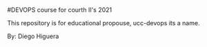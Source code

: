 #DEVOPS course for courth II's 2021

This repository is for educational propouse, ucc-devops its a name.

By: Diego Higuera
